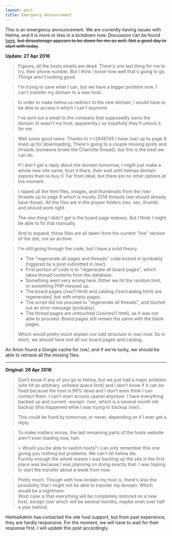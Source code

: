 ```yaml
---
layout: post
title: Emergency Announcement
---
```


This is an emergency announcement. We are currently having issues with Helma, and it is more or less in a lockdown now. Discussion can be found [here](http://desustorage.org/c/thread/2638250), <strike>but desustorage appears to be down for me as well. Not a good day to start with today</strike>.

**Update: 27 Apr 2016**

> Figures, all the hosts emails are dead. There's one last thing for me to try, their phone number. But I think I know how well that's going to go. Things aren't looking good.

<!-- -->

> I'm trying to save what I can, but we have a bigger problem now. I can't transfer my domain to a new host..

<!-- -->

> In order to make helma.us redirect to the new domain, I would have to be able to access it which I can't anymore.
> 
> I've sent out a email to the company that supposedly owns the domain (it wasn't my host, apparently.) so hopefully they'll unlock it for me.

<!-- -->

> Well some good news. Thanks to >>2649745 I have /sw/ up to page 8 lined up for downloading. There's going to a couple missing posts and threads (someone broke the Charlotte thread), but this is the best we can do.
> 
> If I don't get a reply about the domain tomorrow, I might just make a whole new site name, host it there, then wait until helmas domain expires then re-buy it. Far from ideal, but there are no other options at the moment.

<!-- -->

> I ripped all the html files, images, and thumbnails from the /sw/ threads up to page 8 which is mostly 2014 threads (we should already have those). All the files are in the proper folders (res, sec, thumb) and should work right.
> 
> The one thing I didn't get is the board page indexes. But I think I might be able to fix that manually.
> 
> And to expand, these files are all taken from the current "live" version of the site, not an archive.

<!-- -->

> I'm still going through the code, but I have a solid theory.
> 
> - The "regenerate all pages and threads" code kicked in (probably triggered by a post submitted in /sw/).
> - First portion of code is to "regenerate all board pages", which takes thread contents from the database.
> - Something went very wrong here. Either we hit the random limit, or something PHP messed up.
> - The board pages (/sw/1.html) and catalog (/sw/catalog.html) are regenerated, but with empty pages.
> - The script did not proceed to "regenerate all threads", and blurted out an error message (probably).
> - The thread pages are untouched (/sw/res/1.html), as it was not able to proceed. Board pages still remain the same with the blank pages.
> 
> Which would pretty much explain our odd structure in /sw/ now. So in short, we should have lost all our board pages and catalog.

An Anon found a Google cache for /sw/, and if we're lucky, we should be able to retrieve all the missing files.

---

**Original: 26 Apr 2016**

> Don't know if any of you go to helma, but we just had a major problem (site hit an arbitrary, unlisted space limit) and I don't know if it can be fixed because the host is 99% dead and I don't even think I can contact them. I can't even access cpanel anymore. I have everything backed up and current -except- /sw/, which is a several month old backup (this happened while I was trying to backup /sw/)..
> 
> This could be fixed by tomorrow, or never, depending on if I ever get a reply.

<!-- -->

> To make matters worse, the last remaining parts of the hosts website aren't even loading now, hah.
> 
> &gt; Would you be able to switch hosts? I can only remember this one giving you nothing but problems. We can't let helma die. <br>
> Funnily enough the whole reason I was backing up the site in the first place was because I was planning on doing exactly that. I was hoping to start the transfer about a week from now.

<!-- -->

> Pretty much. Though with how broken my host is, there's also the possibility that I might not be able to transfer my domain. Which would be a nightmare. <br>
> Wost case is that everything will be completely restored on a new host, except /sw/ which will be several months, maybe even over half a year behind.

HelmaAdmin has contacted the site host support, but from past experience, they are hardly responsive. For the moment, we will have to wait for their response first. I will update this post accordingly.
